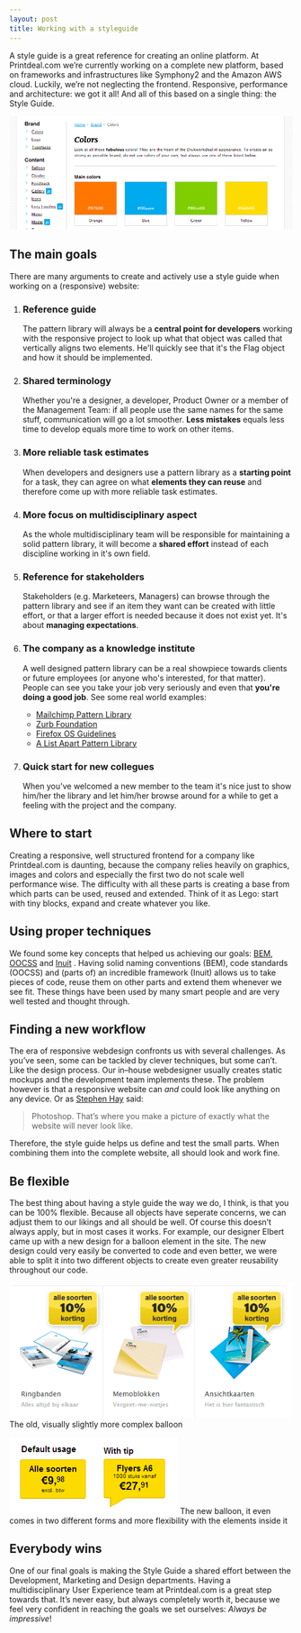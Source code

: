 ```yaml
---
layout: post
title: Working with a styleguide
---
```


A style guide is a great reference for creating an online platform. At Printdeal.com we&rsquo;re currently working on a complete new platform, based on frameworks and infrastructures like Symphony2 and the Amazon AWS cloud. Luckily, we&rsquo;re not neglecting the frontend. Responsive, performance and architecture: we got it all! And all of this based on a single thing: the Style Guide.

![Printdeal.com style guide teaser](/img/2014-07-16-style_guide_teaser.png)

## The main goals

There are many arguments to create and actively use a style guide when working on a (responsive) website:

1. ### Reference guide
   The pattern library will always be a __central point for developers__ working with the responsive project to look up what that object was called that vertically aligns two elements. He'll quickly see that it's the Flag object and how it should be implemented.

2. ### Shared terminology
   Whether you're a designer, a developer, Product Owner or a member of the Management Team: if all people use the same names for the same stuff, communication will go a lot smoother. __Less mistakes__ equals less time to develop equals more time to work on other items.

3. ### More reliable task estimates
   When developers and designers use a pattern library as a __starting point__ for a task, they can agree on what __elements they can reuse__ and therefore come up with more reliable task estimates.

4. ### More focus on multidisciplinary aspect
   As the whole multidisciplinary team will be responsible for maintaining a solid pattern library, it will become a __shared effort__ instead of each discipline working in it's own field.

5. ### Reference for stakeholders
   Stakeholders (e.g. Marketeers, Managers) can browse through the pattern library and see if an item they want can be created with little effort, or that a larger effort is needed because it does not exist yet. It's about __managing expectations__.

6. ### The company as a knowledge institute
   A well designed pattern library can be a real showpiece towards clients or future employees (or anyone who's interested, for that matter). People can see you take your job very seriously and even that __you're doing a good job__. See some real world examples:

   - [Mailchimp Pattern Library](http://ux.mailchimp.com/patterns/)
   - [Zurb Foundation](http://foundation.zurb.com/docs/)
   - [Firefox OS Guidelines](http://www.mozilla.org/en-US/styleguide/products/firefox-os/)
   - [A List Apart Pattern Library](http://patterns.alistapart.com/)

7. ### Quick start for new collegues
   When you've welcomed a new member to the team it's nice just to show him/her the library and let him/her browse around for a while to get a feeling with the project and the company.

## Where to start

Creating a responsive, well structured frontend for a company like Printdeal.com is daunting, because the company relies heavily on graphics, images and colors and especially the first two do not scale well performance wise. The difficulty with all these parts is creating a base from which parts can be used, reused and extended. Think of it as Lego: start with tiny blocks, expand and create whatever you like.

## Using proper techniques

We found some key concepts that helped us achieving our goals: [BEM](http://bem.info/method), [OOCSS](http://www.smashingmagazine.com/2011/12/12/an-introduction-to-object-oriented-css-oocss-2/) and [Inuit](https://github.com/inuitcss) . Having solid naming conventions (BEM), code standards (OOCSS) and (parts of) an incredible framework (Inuit) allows us to take pieces of code, reuse them on other parts and extend them whenever we see fit. These things have been used by many smart people and are very well tested and thought through.

## Finding a new workflow

The era of responsive webdesign confronts us with several challenges. As you&rsquo;ve seen, some can be tackled by clever techniques, but some can&rsquo;t. Like the design process. Our in&ndash;house webdesigner usually creates static mockups and the development team implements these. The problem however is that a responsive website can _and_ could look like anything on any device. Or as [Stephen Hay](http://www.the-haystack.com/) said:

> Photoshop. That&rsquo;s where you make a picture of
> exactly what the website will never look like.

Therefore, the style guide helps us define and test the small parts. When combining them into the complete website, all should look and work fine.

## Be flexible
The best thing about having a style guide the way we do, I think, is that you can be 100% flexible. Because all objects have seperate concerns, we can adjust them to our likings and all should be well. Of course this doesn&rsquo;t always apply, but in most cases it works. For example, our designer Elbert came up with a new design for a balloon element in the site. The new design could very easily be converted to code and even better, we were able to split it into two different objects to create even greater reusability throughout our code.

![The old, visually slightly more complex balloon](/img/2014-07-16-style_guide_balloon_old.png)
The old, visually slightly more complex balloon

![The new balloon, it even comes in two different forms and more flexibility with the elements inside it](/img/2014-07-16-style_guide_balloon_new.png)
The new balloon, it even comes in two different forms and more flexibility with the elements inside it

## Everybody wins
One of our final goals is making the Style Guide a shared effort between the Development, Marketing and Design departments. Having a multidisciplinary User Experience team at Printdeal.com is a great step towards that. It&rsquo;s never easy, but always completely worth it, because we feel very confident in reaching the goals we set ourselves: _Always be impressive_!
